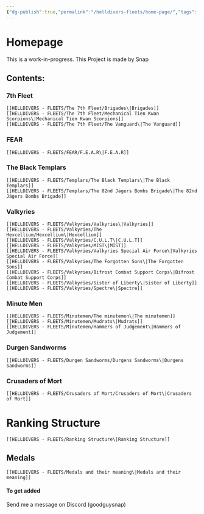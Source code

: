 ```yaml
---
{"dg-publish":true,"permalink":"/helldivers-fleets/home-page/","tags":["gardenEntry"],"noteIcon":"","created":"2024-03-23T23:17:23.464+01:00","updated":"2024-03-25T20:14:13.553+01:00"}
---
```


# Homepage 

This is a work-in-progress.
This Project is made by Snap

## Contents:

### 7th Fleet
	[[HELLDIVERS - FLEETS/The 7th Fleet/Brigades\|Brigades]]
	[[HELLDIVERS - FLEETS/The 7th Fleet/Mechanical Tien Kwan Scorpions\|Mechanical Tien Kwan Scorpions]]
	[[HELLDIVERS - FLEETS/The 7th Fleet/The Vanguard\|The Vanguard]]

### FEAR
	[[HELLDIVERS - FLEETS/FEAR/F.E.A.R\|F.E.A.R]]

### The Black Templars
	[[HELLDIVERS - FLEETS/Templars/The Black Templars\|The Black Templars]]
	[[HELLDIVERS - FLEETS/Templars/The 82nd Jägers Bombs Brigade\|The 82nd Jägers Bombs Brigade]]

### Valkyries
	[[HELLDIVERS - FLEETS/Valkyries/Valkyries\|Valkyries]]
	[[HELLDIVERS - FLEETS/Valkyries/The Hexcellium/Hexcellium\|Hexcellium]]
	[[HELLDIVERS - FLEETS/Valkyries/C.U.L.T\|C.U.L.T]]
	[[HELLDIVERS - FLEETS/Valkyries/MIST\|MIST]]
	[[HELLDIVERS - FLEETS/Valkyries/Valkyries Special Air Force\|Valkyries Special Air Force]]
	[[HELLDIVERS - FLEETS/Valkyries/The Forgotten Sons\|The Forgotten Sons]]
	[[HELLDIVERS - FLEETS/Valkyries/Bifrost Combat Support Corps\|Bifrost Combat Support Corps]]
	[[HELLDIVERS - FLEETS/Valkyries/Sister of Liberty\|Sister of Liberty]]
	[[HELLDIVERS - FLEETS/Valkyries/Spectre\|Spectre]]

### Minute Men
	[[HELLDIVERS - FLEETS/Minutemen/The minutemen\|The minutemen]]
	[[HELLDIVERS - FLEETS/Minutemen/Mudrats\|Mudrats]]
	[[HELLDIVERS - FLEETS/Minutemen/Hammers of Judgement\|Hammers of Judgement]]

### Durgen Sandworms
	[[HELLDIVERS - FLEETS/Durgen Sandworms/Durgens Sandworms\|Durgens Sandworms]]

### Crusaders of Mort
	[[HELLDIVERS - FLEETS/Crusaders of Mort/Crusaders of Mort\|Crusaders of Mort]]

# Ranking Structure
	[[HELLDIVERS - FLEETS/Ranking Structure\|Ranking Structure]]

## Medals
	[[HELLDIVERS - FLEETS/Medals and their meaning\|Medals and their meaning]]


#### To get added
Send me a message on Discord (goodguysnap)
